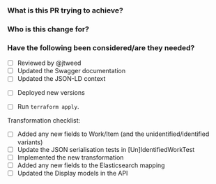 ### What is this PR trying to achieve?

### Who is this change for?

### Have the following been considered/are they needed?

<!-- Delete bullets if they don't apply to this patch -->

<!-- If you're making public API changes -->
- [ ] Reviewed by @jtweed
- [ ] Updated the Swagger documentation
- [ ] Updated the JSON-LD context
<!-- If you're making application changes -->
- [ ] Deployed new versions
<!-- Remove this section if you don't have Terraform changes -->
- [ ] Run `terraform apply`.

<!-- Transformation checklist: Delete this section if it doesn't apply -->

Transformation checklist:

- [ ] Added any new fields to Work/Item (and the unidentified/identified variants)
- [ ] Update the JSON serialisation tests in [Un]IdentifiedWorkTest
- [ ] Implemented the new transformation
- [ ] Added any new fields to the Elasticsearch mapping
- [ ] Updated the Display models in the API

<!-- End of transformation checklist -->
